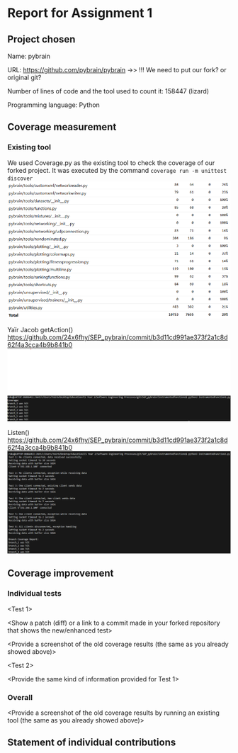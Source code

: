 # Report for Assignment 1

## Project chosen

Name: pybrain

URL: https://github.com/pybrain/pybrain  ->> !!! We need to put our fork? or original git?

Number of lines of code and the tool used to count it: 158447 (lizard)

Programming language: Python

## Coverage measurement

### Existing tool

We used Coverage.py as the existing tool to check the coverage of our forked project.
It was executed by the command `coverage run -m unittest discover `
![Coverage results](sources/coverage.png)

Yaïr Jacob
getAction()
https://github.com/24x6fhy/SEP_pybrain/commit/b3d11cd991ae373f2a1c8d62f4a3cca4b9b841b0
![Function 1 Yaïr Coverage](sources/function1_Yair_coverage.png)

Listen()
https://github.com/24x6fhy/SEP_pybrain/commit/b3d11cd991ae373f2a1c8d62f4a3cca4b9b841b0
![Function 2 Yaïr Coverage](sources/function2_Yair_coverage.png)

## Coverage improvement

### Individual tests

<The following is supposed to be repeated for each group member>

<Group member name>

<Test 1>

<Show a patch (diff) or a link to a commit made in your forked repository that shows the new/enhanced test>

<Provide a screenshot of the old coverage results (the same as you already showed above)>

<Provide a screenshot of the new coverage results>

<State the coverage improvement with a number and elaborate on why the coverage is improved>

<Test 2>

<Provide the same kind of information provided for Test 1>

### Overall

<Provide a screenshot of the old coverage results by running an existing tool (the same as you already showed above)>

<Provide a screenshot of the new coverage results by running the existing tool using all test modifications made by the group>

## Statement of individual contributions

<Write what each group member did>
